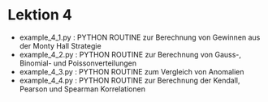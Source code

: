 
# Lektion 4

- example_4_1.py : PYTHON ROUTINE zur Berechnung von Gewinnen aus der Monty Hall Strategie
- example_4_2.py : PYTHON ROUTINE zur Berechnung von Gauss-, Binomial- und Poissonverteilungen
- example_4_3.py : PYTHON ROUTINE zum Vergleich von Anomalien
- example_4_4.py : PYTHON ROUTINE zur Berechnung der Kendall, Pearson und Spearman Korrelationen
